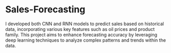 # Sales-Forecasting
I developed both CNN and RNN models to predict sales based on historical data, incorporating various key features such as oil prices and product family. This project aims to enhance forecasting accuracy by leveraging deep learning techniques to analyze complex patterns and trends within the data.
